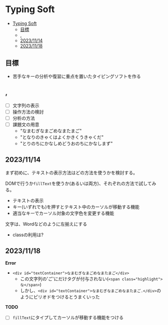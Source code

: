 # Typing Soft
- [Typing Soft](#typing-soft)
  - [目標](#目標)
  - [,](#)
  - [2023/11/14](#20231114)
  - [2023/11/18](#20231118)

## 目標
- 苦手なキーの分析や復習に重点を置いたタイピングソフトを作る

## ,
- [ ] 文字列の表示
- [ ] 操作方法の検討
- [ ] 分析の方法
- [ ] 課題文の用意
  - "なまむぎなまごめなまたまご"
  - "となりのきゃくはよくかきくうきゃくだ"
  - "とりのちにかなしめどうおのちにかなしまず"


## 2023/11/14
まず初めに、テキストの表示方法はどの方法を使うかを検討する。

DOMで行うか`fillText`を使うか(あるいは両方)、それぞれの方法で試してみる。

- テキストの表示
- キー(いずれでも)を押すとテキスト中のカーソルが移動する機能
- 適当なキーでカーソル対象の文字色を変更する機能

文字は、Wordなどのように左揃えにする

- classの利用は?

## 2023/11/18


**Error**
- `<div id="textContainer">なまむぎなまごめなまたまご</div>`
  - この文字列の'ご'にだけタグが付与されない(`<span class="highlight">な</span>`)
  - しかし、`<div id="textContainer">なまむぎなまごめなまたまご.</div>`のようにピリオドをつけるとうまくいった


**TODO**
- [ ] `fillText`にタイプしてカーソルが移動する機能をつける